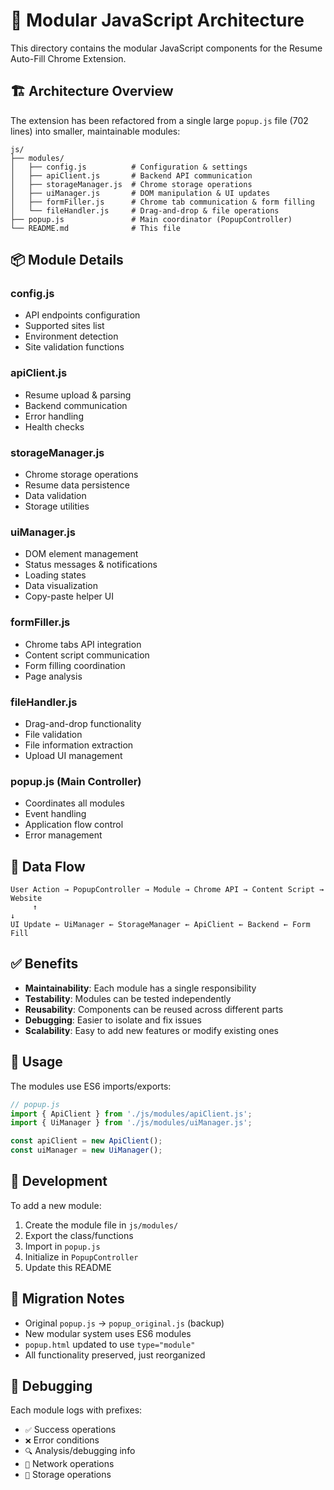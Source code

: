 # 📁 Modular JavaScript Architecture

This directory contains the modular JavaScript components for the Resume Auto-Fill Chrome Extension.

## 🏗️ **Architecture Overview**

The extension has been refactored from a single large `popup.js` file (702 lines) into smaller, maintainable modules:

```
js/
├── modules/
│   ├── config.js          # Configuration & settings
│   ├── apiClient.js       # Backend API communication
│   ├── storageManager.js  # Chrome storage operations
│   ├── uiManager.js       # DOM manipulation & UI updates
│   ├── formFiller.js      # Chrome tab communication & form filling
│   └── fileHandler.js     # Drag-and-drop & file operations
├── popup.js               # Main coordinator (PopupController)
└── README.md              # This file
```

## 📦 **Module Details**

### **config.js**
- API endpoints configuration
- Supported sites list
- Environment detection
- Site validation functions

### **apiClient.js**
- Resume upload & parsing
- Backend communication
- Error handling
- Health checks

### **storageManager.js**
- Chrome storage operations
- Resume data persistence
- Data validation
- Storage utilities

### **uiManager.js**
- DOM element management
- Status messages & notifications
- Loading states
- Data visualization
- Copy-paste helper UI

### **formFiller.js**
- Chrome tabs API integration
- Content script communication
- Form filling coordination
- Page analysis

### **fileHandler.js**
- Drag-and-drop functionality
- File validation
- File information extraction
- Upload UI management

### **popup.js (Main Controller)**
- Coordinates all modules
- Event handling
- Application flow control
- Error management

## 🔄 **Data Flow**

```
User Action → PopupController → Module → Chrome API → Content Script → Website
     ↑                                                                    ↓
UI Update ← UiManager ← StorageManager ← ApiClient ← Backend ← Form Fill
```

## ✅ **Benefits**

- **Maintainability**: Each module has a single responsibility
- **Testability**: Modules can be tested independently
- **Reusability**: Components can be reused across different parts
- **Debugging**: Easier to isolate and fix issues
- **Scalability**: Easy to add new features or modify existing ones

## 🚀 **Usage**

The modules use ES6 imports/exports:

```javascript
// popup.js
import { ApiClient } from './js/modules/apiClient.js';
import { UiManager } from './js/modules/uiManager.js';

const apiClient = new ApiClient();
const uiManager = new UiManager();
```

## 🔧 **Development**

To add a new module:

1. Create the module file in `js/modules/`
2. Export the class/functions
3. Import in `popup.js`
4. Initialize in `PopupController`
5. Update this README

## 📝 **Migration Notes**

- Original `popup.js` → `popup_original.js` (backup)
- New modular system uses ES6 modules
- `popup.html` updated to use `type="module"`
- All functionality preserved, just reorganized

## 🐛 **Debugging**

Each module logs with prefixes:
- `✅` Success operations
- `❌` Error conditions
- `🔍` Analysis/debugging info
- `📡` Network operations
- `💾` Storage operations
